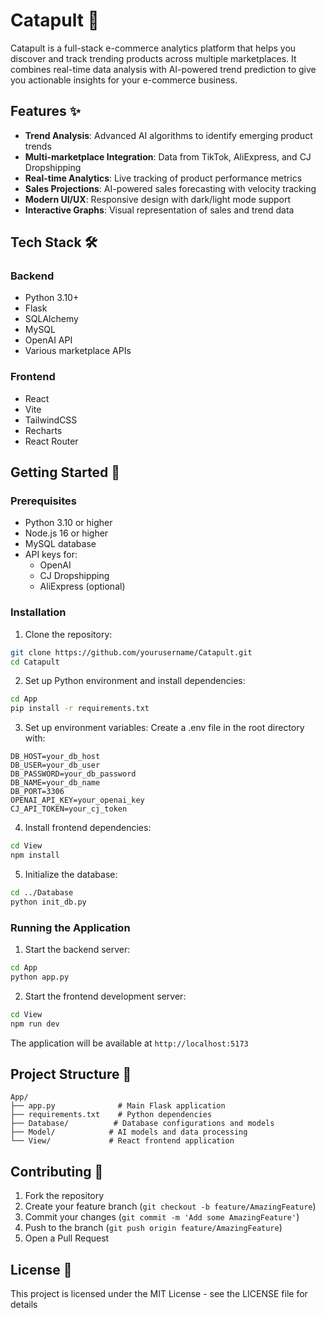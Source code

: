 # Catapult 🚀

Catapult is a full-stack e-commerce analytics platform that helps you discover and track trending products across multiple marketplaces. It combines real-time data analysis with AI-powered trend prediction to give you actionable insights for your e-commerce business.

## Features ✨

- **Trend Analysis**: Advanced AI algorithms to identify emerging product trends
- **Multi-marketplace Integration**: Data from TikTok, AliExpress, and CJ Dropshipping
- **Real-time Analytics**: Live tracking of product performance metrics
- **Sales Projections**: AI-powered sales forecasting with velocity tracking
- **Modern UI/UX**: Responsive design with dark/light mode support
- **Interactive Graphs**: Visual representation of sales and trend data

## Tech Stack 🛠️

### Backend
- Python 3.10+
- Flask
- SQLAlchemy
- MySQL
- OpenAI API
- Various marketplace APIs

### Frontend
- React
- Vite
- TailwindCSS
- Recharts
- React Router

## Getting Started 🏁

### Prerequisites

- Python 3.10 or higher
- Node.js 16 or higher
- MySQL database
- API keys for:
  - OpenAI
  - CJ Dropshipping
  - AliExpress (optional)

### Installation

1. Clone the repository:
```bash
git clone https://github.com/yourusername/Catapult.git
cd Catapult
```

2. Set up Python environment and install dependencies:
```bash
cd App
pip install -r requirements.txt
```

3. Set up environment variables:
Create a .env file in the root directory with:
```
DB_HOST=your_db_host
DB_USER=your_db_user
DB_PASSWORD=your_db_password
DB_NAME=your_db_name
DB_PORT=3306
OPENAI_API_KEY=your_openai_key
CJ_API_TOKEN=your_cj_token
```

4. Install frontend dependencies:
```bash
cd View
npm install
```

5. Initialize the database:
```bash
cd ../Database
python init_db.py
```

### Running the Application

1. Start the backend server:
```bash
cd App
python app.py
```

2. Start the frontend development server:
```bash
cd View
npm run dev
```

The application will be available at `http://localhost:5173`

## Project Structure 📁

```
App/
├── app.py              # Main Flask application
├── requirements.txt    # Python dependencies
├── Database/          # Database configurations and models
├── Model/            # AI models and data processing
└── View/             # React frontend application
```

## Contributing 🤝

1. Fork the repository
2. Create your feature branch (`git checkout -b feature/AmazingFeature`)
3. Commit your changes (`git commit -m 'Add some AmazingFeature'`)
4. Push to the branch (`git push origin feature/AmazingFeature`)
5. Open a Pull Request

## License 📄

This project is licensed under the MIT License - see the LICENSE file for details